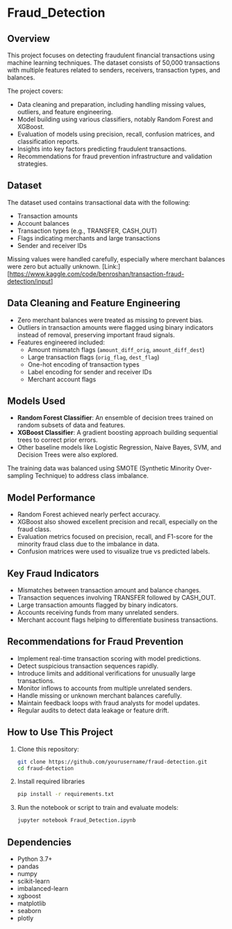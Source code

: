 # Fraud_Detection

## Overview
This project focuses on detecting fraudulent financial transactions using machine learning techniques. The dataset consists of 50,000 transactions with multiple features related to senders, receivers, transaction types, and balances.

The project covers:
- Data cleaning and preparation, including handling missing values, outliers, and feature engineering.
- Model building using various classifiers, notably Random Forest and XGBoost.
- Evaluation of models using precision, recall, confusion matrices, and classification reports.
- Insights into key factors predicting fraudulent transactions.
- Recommendations for fraud prevention infrastructure and validation strategies.

## Dataset
The dataset used contains transactional data with the following:
- Transaction amounts
- Account balances
- Transaction types (e.g., TRANSFER, CASH_OUT)
- Flags indicating merchants and large transactions
- Sender and receiver IDs

Missing values were handled carefully, especially where merchant balances were zero but actually unknown.
[Link:] [https://www.kaggle.com/code/benroshan/transaction-fraud-detection/input]

## Data Cleaning and Feature Engineering
- Zero merchant balances were treated as missing to prevent bias.
- Outliers in transaction amounts were flagged using binary indicators instead of removal, preserving important fraud signals.
- Features engineered included:
  - Amount mismatch flags (`amount_diff_orig`, `amount_diff_dest`)
  - Large transaction flags (`orig_flag`, `dest_flag`)
  - One-hot encoding of transaction types
  - Label encoding for sender and receiver IDs
  - Merchant account flags

## Models Used
- **Random Forest Classifier**: An ensemble of decision trees trained on random subsets of data and features.
- **XGBoost Classifier**: A gradient boosting approach building sequential trees to correct prior errors.
- Other baseline models like Logistic Regression, Naive Bayes, SVM, and Decision Trees were also explored.

The training data was balanced using SMOTE (Synthetic Minority Over-sampling Technique) to address class imbalance.

## Model Performance
- Random Forest achieved nearly perfect accuracy.
- XGBoost also showed excellent precision and recall, especially on the fraud class.
- Evaluation metrics focused on precision, recall, and F1-score for the minority fraud class due to the imbalance in data.
- Confusion matrices were used to visualize true vs predicted labels.

## Key Fraud Indicators
- Mismatches between transaction amount and balance changes.
- Transaction sequences involving TRANSFER followed by CASH_OUT.
- Large transaction amounts flagged by binary indicators.
- Accounts receiving funds from many unrelated senders.
- Merchant account flags helping to differentiate business transactions.

## Recommendations for Fraud Prevention
- Implement real-time transaction scoring with model predictions.
- Detect suspicious transaction sequences rapidly.
- Introduce limits and additional verifications for unusually large transactions.
- Monitor inflows to accounts from multiple unrelated senders.
- Handle missing or unknown merchant balances carefully.
- Maintain feedback loops with fraud analysts for model updates.
- Regular audits to detect data leakage or feature drift.

## How to Use This Project

1. Clone this repository:
   ```bash
   git clone https://github.com/yourusername/fraud-detection.git
   cd fraud-detection
2. Install required libraries
   ```bash
   pip install -r requirements.txt
4. Run the notebook or script to train and evaluate models:
   ```bash
   jupyter notebook Fraud_Detection.ipynb

## Dependencies
- Python 3.7+
- pandas
- numpy
- scikit-learn
- imbalanced-learn
- xgboost
- matplotlib
- seaborn
- plotly
